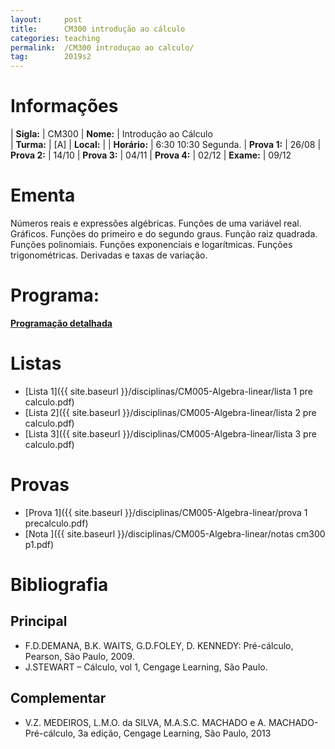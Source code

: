 ```yaml
---
layout:     post
title:      CM300 introdução ao cálculo
categories: teaching
permalink:  /CM300 introduçao ao calculo/
tag:        2019s2
---
```


# Informações

  | **Sigla:**   | CM300
  | **Nome:**    | Introdução ao Cálculo  
  | **Turma:**   | [A]
  | **Local:**   | 
  | **Horário:** | 6:30 10:30 Segunda. 
  | **Prova 1:** |  26/08
  | **Prova 2:** |  14/10
  | **Prova 3:** |  04/11
  | **Prova 4:** |  02/12
  | **Exame:**   |  09/12

# Ementa

  Números reais e expressões algébricas. Funções de uma variável real. Gráficos. 
  Funções do primeiro e do segundo graus. Função raiz quadrada. Funções polinomiais. 
  Funções exponenciais e logarítmicas. Funções trigonométricas. Derivadas e taxas de variação. 

# Programa:

  **[Programação detalhada](http://www.mat.ufpr.br/documentos/programas/CM300.pdf)**

# Listas
  
  - [Lista 1]({{ site.baseurl }}/disciplinas/CM005-Algebra-linear/lista 1 pre calculo.pdf)
  - [Lista 2]({{ site.baseurl }}/disciplinas/CM005-Algebra-linear/lista 2 pre calculo.pdf)
  - [Lista 3]({{ site.baseurl }}/disciplinas/CM005-Algebra-linear/lista 3 pre calculo.pdf)
  
# Provas

  - [Prova 1]({{ site.baseurl }}/disciplinas/CM005-Algebra-linear/prova 1 precalculo.pdf)
  - [Nota ]({{ site.baseurl }}/disciplinas/CM005-Algebra-linear/notas cm300 p1.pdf)

# Bibliografia

## Principal 

- F.D.DEMANA, B.K. WAITS, G.D.FOLEY, D. KENNEDY: Pré-cálculo, Pearson, São Paulo, 2009. 
- J.STEWART – Cálculo, vol 1, Cengage Learning, São Paulo. 

## Complementar

- V.Z. MEDEIROS, L.M.O. da SILVA, M.A.S.C. MACHADO e A. MACHADO-
  Pré-cálculo, 3a edição, Cengage Learning, São Paulo, 2013
